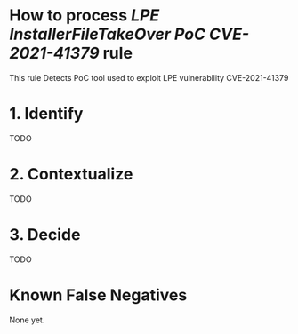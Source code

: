 # How to process *LPE InstallerFileTakeOver PoC CVE-2021-41379* rule
This rule Detects PoC tool used to exploit LPE vulnerability CVE-2021-41379

# 1. Identify
TODO

# 2. Contextualize
TODO

# 3. Decide
TODO

# Known False Negatives
None yet.
